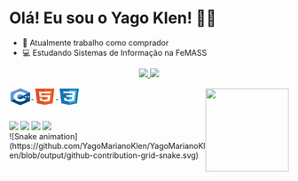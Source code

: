 # Olá! Eu sou o Yago Klen! 🖖🏽


- 💼 Atualmente trabalho como comprador
- 💻 Estudando Sistemas de Informação na FeMASS

<div align="center">
  <a href="https://github.com/YagoMarianoKlen">
  <img height="180em" src="https://github-readme-stats.vercel.app/api?username=YagoMarianoKlen&show_icons=true&theme=chartreuse-dark&include_all_commits=true&count_private=true"/>
  <img height="180em" src="https://github-readme-stats.vercel.app/api/top-langs/?username=YagoMarianoKlen&layout=compact&langs_count=7&theme=chartreuse-dark"/>
</div>

<div style="display: inline_block"><br>
  <img align="center" alt="Rafa-Cplusplus" height="30" width="40" src="https://raw.githubusercontent.com/devicons/devicon/master/icons/cplusplus/cplusplus-original.svg">
  <img align="center" alt="Rafa-HTML" height="30" width="40" src="https://raw.githubusercontent.com/devicons/devicon/master/icons/html5/html5-original.svg">
  <img align="center" alt="Rafa-CSS" height="30" width="40" src="https://raw.githubusercontent.com/devicons/devicon/master/icons/css3/css3-original.svg">
  <img align="right" height="150" width="150" src="https://i.picasion.com/pic92/49fa5e6d8ba88060f3506fcfdd36614b.gif">
</div>

##

<div> 
  <a href="https://www.linkedin.com/in/yago-klen-449a60170" target="_blank"><img src="https://img.shields.io/badge/-LinkedIn-%230077B5?style=for-the-badge&logo=linkedin&logoColor=white" target="_blank"></a>
  <a href = "mailto:yagomarianoklen@gmail.com"><img src="https://img.shields.io/badge/Gmail-D14836?style=for-the-badge&logo=gmail&logoColor=white" target="_blank"></a>
  <a href="https://www.facebook.com/yago.marianoklen/" target="_blank"><img src="https://img.shields.io/badge/Facebook-1877F2?style=for-the-badge&logo=facebook&logoColor=white" target="_blank"></a>
  <a href="https://www.instagram.com/yagoklen/" target="_blank"><img src="https://img.shields.io/badge/-Instagram-%23E4405F?style=for-the-badge&logo=instagram&logoColor=white" target="_blank"></a>
</div>

<div>
  ![Snake animation](https://github.com/YagoMarianoKlen/YagoMarianoKlen/blob/output/github-contribution-grid-snake.svg)
</div>
